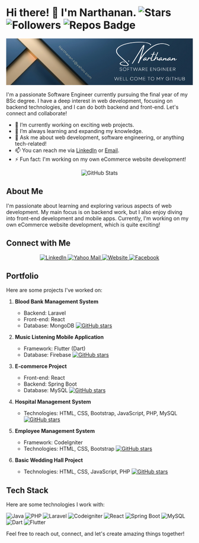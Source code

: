 # Hi there! 👋 I'm Narthanan.  ![Stars](https://img.shields.io/github/stars/Nathu03?color=success&style=for-the-badge)  ![Followers](https://img.shields.io/github/followers/Nathu03?style=for-the-badge&color=success)  ![Repos Badge](https://img.shields.io/badge/Repositories-10-brightgreen)

<!-- ![Cover](https://via.placeholder.com/800x200)  Replace with your cover image URL -->
<div style="text-align: center;">
    <img src="https://github.com/Nathu03/Nathu03/blob/main/RobertLaurent.png" alt="Cover">
</div>

I'm a passionate Software Engineer currently pursuing the final year of my BSc degree. I have a deep interest in web development, focusing on backend technologies, and I can do both backend and front-end. Let's connect and collaborate!

- 🔭 I’m currently working on exciting web projects.
- 🌱 I’m always learning and expanding my knowledge.
- 💬 Ask me about web development, software engineering, or anything tech-related!
- 📫 You can reach me via [LinkedIn](https://www.linkedin.com/in/narthanan-38b22318) or [Email](mailto:narthanan.s@yahoo.com).
- ⚡ Fun fact: I'm working on my own eCommerce website development!

<div align="center">
  <img src="https://github-readme-stats.vercel.app/api/top-langs/?username=Nathu03&layout=compact" alt="GitHub Stats">
</div>


## About Me

I'm passionate about learning and exploring various aspects of web development. My main focus is on backend work, but I also enjoy diving into front-end development and mobile apps. Currently, I'm working on my own eCommerce website development, which is quite exciting!

## Connect with Me

<div align="center">
  <a href="https://www.linkedin.com/in/narthanan-38b22318">
    <img src="https://img.shields.io/badge/LinkedIn-dodgerblue?style=for-the-badge&logo=linkedin&logoColor=white" alt="LinkedIn" />
  </a>
  <a href="mailto:narthanan.s@yahoo.com">
    <img src="https://img.shields.io/badge/Yahoo%20Mail-purple?style=for-the-badge&logo=yahoo&logoColor=white" alt="Yahoo Mail" />
  </a>
  <a href="#">
    <img src="https://img.shields.io/badge/Website-darkgreen?style=for-the-badge&logo=firefox&logoColor=white" alt="Website" />
  </a>
  <a href="https://www.facebook.com/narththanan.sivarajah/">
    <img src="https://img.shields.io/badge/Facebook-blue?style=for-the-badge&logo=Facebook&logoColor=white" alt="Facebook" />
  </a>
</div>

## Portfolio

Here are some projects I've worked on:

1. **Blood Bank Management System**
   - Backend: Laravel
   - Front-end: React
   - Database: MongoDB
   [![GitHub stars](https://img.shields.io/github/stars/Nathu03/Bloodbank-backend?style=social&label=Stars&color=brightgreen&logo=github)](https://github.com/Nathu03/Bloodbank-backend)

2. **Music Listening Mobile Application**
   - Framework: Flutter (Dart)
   - Database: Firebase
   [![GitHub stars](https://img.shields.io/github/stars/Nathu03/TOX_Plays?style=social&label=Stars&color=brightgreen&logo=github)](https://github.com/Nathu03/TOX_Plays)

3. **E-commerce Project**
   - Front-end: React
   - Backend: Spring Boot
   - Database: MySQL
   [![GitHub stars](https://img.shields.io/github/stars/Nathu03/ecom_admin?style=social&label=Stars&color=brightgreen&logo=github)](https://github.com/Nathu03/ecom_admin)

4. **Hospital Management System**
   - Technologies: HTML, CSS, Bootstrap, JavaScript, PHP, MySQL
   [![GitHub stars](https://img.shields.io/github/stars/Nathu03/AROGYA_Hospital-Management-System?style=social&label=Stars&color=brightgreen&logo=github)](https://github.com/Nathu03/AROGYA_Hospital-Management-System)

5. **Employee Management System**
   - Framework: CodeIgniter
   - Technologies: HTML, CSS, Bootstrap
   [![GitHub stars](https://img.shields.io/github/stars/Nathu03/TOX_Plays?style=social&label=Stars&color=brightgreen&logo=github)](https://github.com/Nathu03/TOX_Plays)

6. **Basic Wedding Hall Project**
   - Technologies: HTML, CSS, JavaScript, PHP
   [![GitHub stars](https://img.shields.io/github/stars/Nathu03/AVG_Wedding_Hall?style=social&label=Stars&color=brightgreen&logo=github)](https://github.com/Nathu03/AVG_Wedding_Hall)




## Tech Stack

Here are some technologies I work with:

![Java](https://img.shields.io/badge/Java-orange?logo=java&logoColor=white)
![PHP](https://img.shields.io/badge/PHP-steelblue?logo=php&logoColor=white)
![Laravel](https://img.shields.io/badge/Laravel-red?logo=laravel&logoColor=white)
![Codeigniter](https://img.shields.io/badge/Codeigniter-purple?logo=codeigniter&logoColor=white)
![React](https://img.shields.io/badge/React-blue?logo=react&logoColor=white)
![Spring Boot](https://img.shields.io/badge/Spring%20Boot-green?logo=spring&logoColor=white)
![MySQL](https://img.shields.io/badge/MySQL-orange?logo=mysql&logoColor=white)
![Dart](https://img.shields.io/badge/Dart-01589B?logo=dart&logoColor=white)
![Flutter](https://img.shields.io/badge/Flutter-02569B?logo=flutter&logoColor=white)


Feel free to reach out, connect, and let's create amazing things together!

